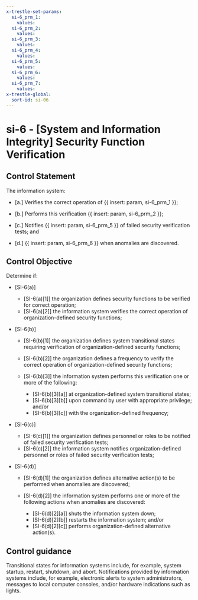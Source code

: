 ```yaml
---
x-trestle-set-params:
  si-6_prm_1:
    values:
  si-6_prm_2:
    values:
  si-6_prm_3:
    values:
  si-6_prm_4:
    values:
  si-6_prm_5:
    values:
  si-6_prm_6:
    values:
  si-6_prm_7:
    values:
x-trestle-global:
  sort-id: si-06
---
```


# si-6 - \[System and Information Integrity\] Security Function Verification

## Control Statement

The information system:

- \[a.\] Verifies the correct operation of {{ insert: param, si-6_prm_1 }};

- \[b.\] Performs this verification {{ insert: param, si-6_prm_2 }};

- \[c.\] Notifies {{ insert: param, si-6_prm_5 }} of failed security verification tests; and

- \[d.\] {{ insert: param, si-6_prm_6 }} when anomalies are discovered.

## Control Objective

Determine if:

- \[SI-6(a)\]

  - \[SI-6(a)[1]\] the organization defines security functions to be verified for correct operation;
  - \[SI-6(a)[2]\] the information system verifies the correct operation of organization-defined security functions;

- \[SI-6(b)\]

  - \[SI-6(b)[1]\] the organization defines system transitional states requiring verification of organization-defined security functions;
  - \[SI-6(b)[2]\] the organization defines a frequency to verify the correct operation of organization-defined security functions;
  - \[SI-6(b)[3]\] the information system performs this verification one or more of the following:

    - \[SI-6(b)[3][a]\] at organization-defined system transitional states;
    - \[SI-6(b)[3][b]\] upon command by user with appropriate privilege; and/or
    - \[SI-6(b)[3][c]\] with the organization-defined frequency;

- \[SI-6(c)\]

  - \[SI-6(c)[1]\] the organization defines personnel or roles to be notified of failed security verification tests;
  - \[SI-6(c)[2]\] the information system notifies organization-defined personnel or roles of failed security verification tests;

- \[SI-6(d)\]

  - \[SI-6(d)[1]\] the organization defines alternative action(s) to be performed when anomalies are discovered;
  - \[SI-6(d)[2]\] the information system performs one or more of the following actions when anomalies are discovered:

    - \[SI-6(d)[2][a]\] shuts the information system down;
    - \[SI-6(d)[2][b]\] restarts the information system; and/or
    - \[SI-6(d)[2][c]\] performs organization-defined alternative action(s).

## Control guidance

Transitional states for information systems include, for example, system startup, restart, shutdown, and abort. Notifications provided by information systems include, for example, electronic alerts to system administrators, messages to local computer consoles, and/or hardware indications such as lights.
